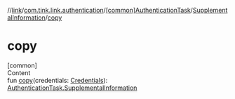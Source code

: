 //[link](../../../index.md)/[com.tink.link.authentication](../../index.md)/[[common]AuthenticationTask](../index.md)/[SupplementalInformation](index.md)/[copy](copy.md)



# copy  
[common]  
Content  
fun [copy](copy.md)(credentials: [Credentials](../../../com.tink.model.credentials/[common]-credentials/index.md)): [AuthenticationTask.SupplementalInformation](index.md)  



